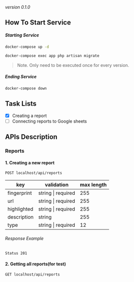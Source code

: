 *version 0.1.0*
## How To Start Service

##### Starting Service
```bash
docker-compose up -d
```
```bash
docker-compose exec app php artisan migrate
```
> Note. Only need to be executed once for every version.

##### Ending Service
```bash
docker-compose down
```

## Task Lists
- [x] Creating a report
- [ ] Connecting reports to Google sheets

## APIs Description
### Reports

#### 1. Creating a new report
```
POST localhost/api/reports
```
| key | validation | max length |
| --- | --- | --- |
| fingerprint | string \| required | 255 |
| url | string \| required | 255 |
| highlighted | string \| required | 255 |
| description | string | 255 |
| type | string \| required | 12 |
###### Response Example
```
Status 201
```
#### 2. Getting all reports(for test)

```
GET localhost/api/reports
```
